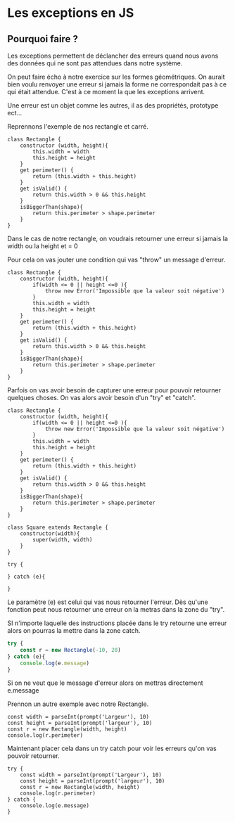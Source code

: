 # Les exceptions en JS

## Pourquoi faire ? 

Les exceptions permettent de déclancher des erreurs quand nous avons des données qui ne sont pas attendues dans notre système. 

On peut faire écho à notre exercice sur les formes géométriques. On aurait bien voulu renvoyer une erreur si jamais la forme ne correspondait pas à ce qui était attendue. C'est à ce moment la que les exceptions arrivent. 

Une erreur est un objet comme les autres, il as des propriétés, prototype ect...

Reprennons l'exemple de nos rectangle et carré. 

```JS
class Rectangle {
    constructor (width, height){
        this.width = width 
        this.height = height
    }
    get perimeter() {
        return (this.width + this.height)
    }
    get isValid() {
        return this.width > 0 && this.height 
    }
    isBiggerThan(shape){
        return this.perimeter > shape.perimeter
    }
}
```
Dans le cas de notre rectangle, on voudrais retourner une erreur si jamais la width ou la height et = 0 

Pour cela on vas jouter une condition qui vas "throw" un message d'erreur.

```JS
class Rectangle {
    constructor (width, height){
        if(width <= 0 || height <=0 ){
            throw new Error('Impossible que la valeur soit négative')
        }
        this.width = width 
        this.height = height
    }
    get perimeter() {
        return (this.width + this.height)
    }
    get isValid() {
        return this.width > 0 && this.height 
    }
    isBiggerThan(shape){
        return this.perimeter > shape.perimeter
    }
}
```

Parfois on vas avoir besoin de capturer une erreur pour pouvoir retourner quelques choses. On vas alors avoir besoin d'un "try" et "catch".

```JS
class Rectangle {
    constructor (width, height){
        if(width <= 0 || height <=0 ){
            throw new Error('Impossible que la valeur soit négative')
        }
        this.width = width 
        this.height = height
    }
    get perimeter() {
        return (this.width + this.height)
    }
    get isValid() {
        return this.width > 0 && this.height 
    }
    isBiggerThan(shape){
        return this.perimeter > shape.perimeter
    }
}

class Square extends Rectangle {
    constructor(width){
        super(width, width)
    }
}

try {

} catch (e){

}

```
Le paramètre (e) est celui qui vas nous retourner l'erreur. Dès qu'une fonction peut nous retourner une erreur on la metras dans la zone du "try".

SI n'importe laquelle des instructions placée dans le try retourne une erreur alors on pourras la mettre dans la zone catch. 

```js
try {
    const r = new Rectangle(-10, 20)
} catch (e){
    console.log(e.message)
}
```
Si on ne veut que le message d'erreur alors on mettras directement e.message

Prennon un autre exemple avec notre Rectangle.

```JS
const width = parseInt(prompt('Largeur'), 10)
const height = parseInt(prompt('largeur'), 10)
const r = new Rectangle(width, height)
console.log(r.perimeter)
```
Maintenant placer cela dans un try catch pour voir les erreurs qu'on vas pouvoir retourner.

```JS
try {
    const width = parseInt(prompt('Largeur'), 10)
    const height = parseInt(prompt('largeur'), 10)
    const r = new Rectangle(width, height)
    console.log(r.perimeter)
} catch {
    console.log(e.message)
}

```